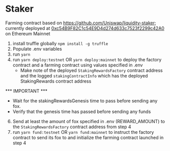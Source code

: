 # Staker
Farming contract based on https://github.com/Uniswap/liquidity-staker; currently deployed at [0xc54B9F82C1c54E9D4d274d633c7523f2299c42A0](https://etherscan.io/address/0xc54B9F82C1c54E9D4d274d633c7523f2299c42A0) on Ethereum Mainnet

1. install truffle globally `npm install -g truffle`
2. Populate .env variables
3. run `yarn`
4. run `yarn deploy:testnet` OR `yarn deploy:mainnet` to deploy the factory contract and a farming contract using values specified in .env
    - Make note of the deployed `StakingRewardsFactory` contract address and the logged `stakingContractInfo` which has the deployed StakingRewards contract address

*** IMPORTANT ***

- Wait for the stakingRewardsGenesis time to pass before sending any fox.
- Verify that the genesis time has passed before sending any funds


6. Send at least the amount of fox specified in .env (REWARD_AMOUNT) to the `StakingRewardsFactory` contract address from step 4
7. run `yarn fund:testnet` OR `yarn fund:mainnet` to instruct the factory contract to send its fox to and initialize the farming contract launched in step 4
